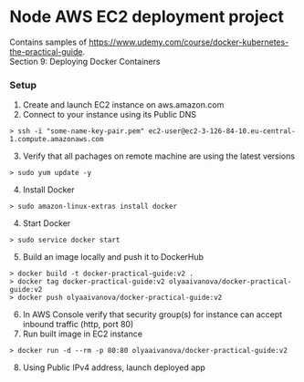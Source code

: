 # Node AWS EC2 deployment project 
Contains samples of https://www.udemy.com/course/docker-kubernetes-the-practical-guide.   
Section 9: Deploying Docker Containers
### Setup
1. Create and launch EC2 instance on aws.amazon.com
2. Connect to your instance using its Public DNS
```
> ssh -i "some-name-key-pair.pem" ec2-user@ec2-3-126-84-10.eu-central-1.compute.amazonaws.com
```
3. Verify that all pachages on remote machine are using the latest versions
```
> sudo yum update -y
```
4. Install Docker
```
> sudo amazon-linux-extras install docker
```
4. Start Docker
```
> sudo service docker start
```
5. Build an image locally and push it to DockerHub
```
> docker build -t docker-practical-guide:v2 .
> docker tag docker-practical-guide:v2 olyaaivanova/docker-practical-guide:v2
> docker push olyaaivanova/docker-practical-guide:v2
```
6. In AWS Console verify that security group(s) for instance can accept inbound traffic (http, port 80)
7. Run built image in EC2 instance
```
> docker run -d --rm -p 80:80 olyaaivanova/docker-practical-guide:v2
```
8. Using Public IPv4 address, launch deployed app 